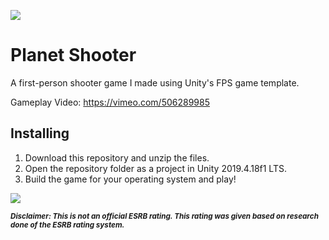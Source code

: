 ![](https://i.ibb.co/djD66vx/planetshooterlogo.jpg)

# Planet Shooter

A first-person shooter game I made using Unity's FPS game template.

Gameplay Video: https://vimeo.com/506289985

## Installing

1) Download this repository and unzip the files.
2) Open the repository folder as a project in Unity 2019.4.18f1 LTS.
3) Build the game for your operating system and play!

![](https://i.ibb.co/cb1kCz5/esrb-rating.png)

<sup>***Disclaimer: This is not an official ESRB rating. This rating was given based on research done of the ESRB rating system.***</sup>

